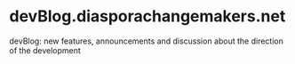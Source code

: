 # devBlog.diasporachangemakers.net

devBlog: new features, announcements and discussion about the direction of the development
